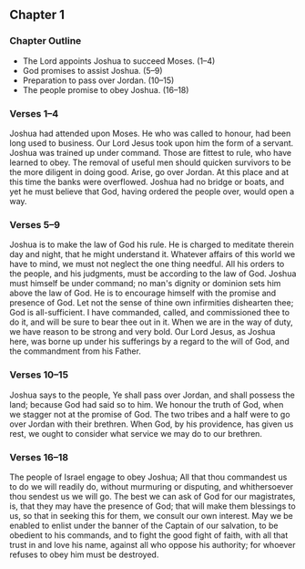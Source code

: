 ## Chapter 1

### Chapter Outline

- The Lord appoints Joshua to succeed Moses. (1–4)
- God promises to assist Joshua. (5–9)
- Preparation to pass over Jordan. (10–15)
- The people promise to obey Joshua. (16–18)

### Verses 1–4

Joshua had attended upon Moses. He who was called to honour, had been long used to business. Our Lord Jesus took upon him the form of a servant. Joshua was trained up under command. Those are fittest to rule, who have learned to obey. The removal of useful men should quicken survivors to be the more diligent in doing good. Arise, go over Jordan. At this place and at this time the banks were overflowed. Joshua had no bridge or boats, and yet he must believe that God, having ordered the people over, would open a way.

### Verses 5–9

Joshua is to make the law of God his rule. He is charged to meditate therein day and night, that he might understand it. Whatever affairs of this world we have to mind, we must not neglect the one thing needful. All his orders to the people, and his judgments, must be according to the law of God. Joshua must himself be under command; no man's dignity or dominion sets him above the law of God. He is to encourage himself with the promise and presence of God. Let not the sense of thine own infirmities dishearten thee; God is all-sufficient. I have commanded, called, and commissioned thee to do it, and will be sure to bear thee out in it. When we are in the way of duty, we have reason to be strong and very bold. Our Lord Jesus, as Joshua here, was borne up under his sufferings by a regard to the will of God, and the commandment from his Father.

### Verses 10–15

Joshua says to the people, Ye shall pass over Jordan, and shall possess the land; because God had said so to him. We honour the truth of God, when we stagger not at the promise of God. The two tribes and a half were to go over Jordan with their brethren. When God, by his providence, has given us rest, we ought to consider what service we may do to our brethren.

### Verses 16–18

The people of Israel engage to obey Joshua; All that thou commandest us to do we will readily do, without murmuring or disputing, and whithersoever thou sendest us we will go. The best we can ask of God for our magistrates, is, that they may have the presence of God; that will make them blessings to us, so that in seeking this for them, we consult our own interest. May we be enabled to enlist under the banner of the Captain of our salvation, to be obedient to his commands, and to fight the good fight of faith, with all that trust in and love his name, against all who oppose his authority; for whoever refuses to obey him must be destroyed.

